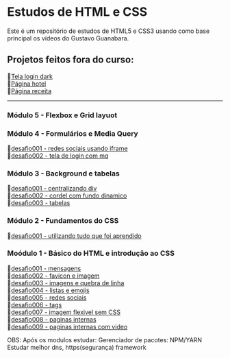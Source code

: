 # Estudos de HTML e CSS
Este é um repositório de estudos de HTML5 e CSS3 usando como base principal os vídeos do Gustavo Guanabara.

## Projetos feitos fora do curso:

🔗<a href="https://matheusmachadodm.github.io/html-css/projetos/tela-login-dark/" target="_blank">Tela login dark</a> <br>
🔗<a href="https://matheusmachadodm.github.io/faculdade/Desenvolvimento%20Web%20B%C3%A1sico/trabalho%20front%20end/paginas/index.html">Página hotel</a><br>
🔗<a href="https://matheusmachadodm.github.io/html-css/projetos/pagina-de-receita/" target="_blank">Página receita</a>
<hr>

### Módulo 5 - Flexbox e Grid layuot

### Módulo 4 - Formulários e Media Query

🔗<a href="https://matheusmachadodm.github.io/html-css/modulo-4%20-%20formularios%20e%20media%20query/desafios/desafio001%20-%20rede%20sociais%20usando%20iframe" target="_blank">desafio001 - redes sociais usando iframe</a>
<br>🔗<a href="https://matheusmachadodm.github.io/html-css/modulo-4%20-%20formularios%20e%20media%20query/desafios/desafio002%20-%20tela%20de%20login%20com%20mq" target="_blank">desafio002 - tela de login com mq</a>

### Módulo 3 - Background e tabelas

🔗<a href="https://matheusmachadodm.github.io/html-css/modulo-3%20-%20background%20e%20tabelas/desafios/desafio001%20-%20centralizando%20div" target="_blank">desafio001 - centralizando div</a><br>
🔗<a href="https://matheusmachadodm.github.io/html-css/modulo-3%20-%20background%20e%20tabelas/desafios/desafio002%20-%20cordel%20com%20fundo%20dinamico" target="_blank">desafio002 - cordel com fundo dinamico</a><br>
🔗<a href="https://matheusmachadodm.github.io/html-css/modulo-3%20-%20background%20e%20tabelas/desafios/desafio003%20-%20tabelas" target="_blank">desafio003 - tabelas</a>

### Módulo 2 - Fundamentos do CSS

🔗<a href="https://matheusmachadodm.github.io/html-css/modulo-2%20-%20fundamentos%20do%20CSS/desafios/desafio001.1%20-%20correção" target="_blank">desafio001 - utilizando tudo que foi aprendido</a>

### Moódulo 1 - Básico do HTML e introdução ao CSS

🔗<a href="https://matheusmachadodm.github.io/html-css/modulo-1%20-%20basico%20do%20HTML%20e%20introducao%20ao%20CSS/desafios/desafio001%20-%20mensagens" target="_blank">desafio001 - mensagens</a><br>
🔗<a href="https://matheusmachadodm.github.io/html-css/modulo-1%20-%20basico%20do%20HTML%20e%20introducao%20ao%20CSS/desafios/desafio002%20-favicon%20e%20imagem" target="_blank">desafio002 - favicon e imagem</a><br>
🔗<a href="https://matheusmachadodm.github.io/html-css/modulo-1%20-%20basico%20do%20HTML%20e%20introducao%20ao%20CSS/desafios/desafio003%20-%20imagens%20e%20quebra%20de%20linha" target="_blank">desafio003 - imagens e quebra de linha</a><br>
🔗<a href="https://matheusmachadodm.github.io/html-css/modulo-1%20-%20basico%20do%20HTML%20e%20introducao%20ao%20CSS/desafios/desafio004%20-%20listas%20e%20emojis" target="_blank">desafio004 - listas e emojis</a><br>
🔗<a href="https://matheusmachadodm.github.io/html-css/modulo-1%20-%20basico%20do%20HTML%20e%20introducao%20ao%20CSS/desafios/desafio005%20-%20redes%20sociais" target="_blank">desafio005 - redes sociais</a><br>
🔗<a href="https://matheusmachadodm.github.io/html-css/modulo-1%20-%20basico%20do%20HTML%20e%20introducao%20ao%20CSS/desafios/desafio006%20-%20tags" target="_blank">desafio006 - tags</a><br>
🔗<a href="https://matheusmachadodm.github.io/html-css/modulo-1%20-%20basico%20do%20HTML%20e%20introducao%20ao%20CSS/desafios/desafio007%20-%20imagem%20flexivel%20sem%20CSS" target="_blank">desafio007 - imagem flexivel sem CSS</a><br>
🔗<a href="https://matheusmachadodm.github.io/html-css/modulo-1%20-%20basico%20do%20HTML%20e%20introducao%20ao%20CSS/desafios/desafio008%20-%20paginas%20internas" target="_blank">desafio008 - paginas internas</a><br>
🔗<a href="https://matheusmachadodm.github.io/html-css/modulo-1%20-%20basico%20do%20HTML%20e%20introducao%20ao%20CSS/desafios/desafio009%20-%20paginas%20internas%20com%20video" target="_blank">desafio009 - paginas internas com video</a>

OBS: Após os modulos estudar:
Gerenciador de pacotes: NPM/YARN 
Estudar melhor dns, https(segurança)
framework

